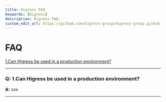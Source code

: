 ```yaml
---
title: Higress FAQ
keywords: [Higress]
description: Higress FAQ.
custom_edit_url: https://github.com/higress-group/higress-group.github.io/blob/main/i18n/zh-cn/docusaurus-plugin-content-docs/current/overview/faq.md
---
```


# FAQ

<a href="#1" target="_self">1.Can Higress be used in a production environment?</a>

********
<h3 id='1'>Q: 1.Can Higress be used in a production environment?</h3>

**A:** 
xxx
********
